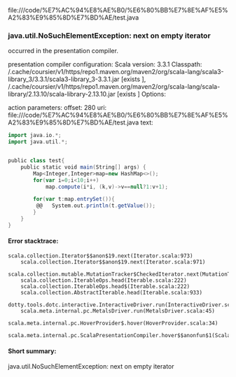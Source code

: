 file://<HOME>/code/%E7%AC%94%E8%AE%B0/%E6%80%BB%E7%8E%AF%E5%A2%83%E9%85%8D%E7%BD%AE/test.java
### java.util.NoSuchElementException: next on empty iterator

occurred in the presentation compiler.

presentation compiler configuration:
Scala version: 3.3.1
Classpath:
<HOME>/.cache/coursier/v1/https/repo1.maven.org/maven2/org/scala-lang/scala3-library_3/3.3.1/scala3-library_3-3.3.1.jar [exists ], <HOME>/.cache/coursier/v1/https/repo1.maven.org/maven2/org/scala-lang/scala-library/2.13.10/scala-library-2.13.10.jar [exists ]
Options:



action parameters:
offset: 280
uri: file://<HOME>/code/%E7%AC%94%E8%AE%B0/%E6%80%BB%E7%8E%AF%E5%A2%83%E9%85%8D%E7%BD%AE/test.java
text:
```scala
import java.io.*;
import java.util.*;


public class test{
    public static void main(String[] args) {
        Map<Integer,Integer>map=new HashMap<>();
        for(var i=0;i<10;i++)
            map.compute(i*i, (k,v)->v==null?1:v+1);

        for(var t:map.entrySet()){
         @@   System.out.println(t.getValue());
        }
    }
}
```



#### Error stacktrace:

```
scala.collection.Iterator$$anon$19.next(Iterator.scala:973)
	scala.collection.Iterator$$anon$19.next(Iterator.scala:971)
	scala.collection.mutable.MutationTracker$CheckedIterator.next(MutationTracker.scala:76)
	scala.collection.IterableOps.head(Iterable.scala:222)
	scala.collection.IterableOps.head$(Iterable.scala:222)
	scala.collection.AbstractIterable.head(Iterable.scala:933)
	dotty.tools.dotc.interactive.InteractiveDriver.run(InteractiveDriver.scala:168)
	scala.meta.internal.pc.MetalsDriver.run(MetalsDriver.scala:45)
	scala.meta.internal.pc.HoverProvider$.hover(HoverProvider.scala:34)
	scala.meta.internal.pc.ScalaPresentationCompiler.hover$$anonfun$1(ScalaPresentationCompiler.scala:352)
```
#### Short summary: 

java.util.NoSuchElementException: next on empty iterator